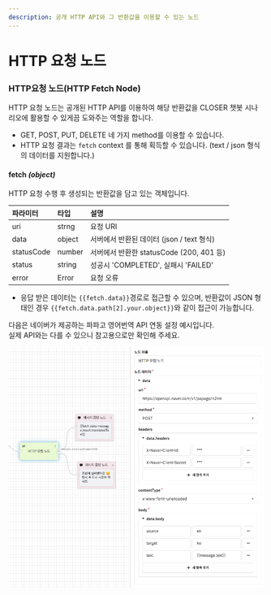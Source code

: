 ```yaml
---
description: 공개 HTTP API와 그 반환값을 이용할 수 있는 노드
---
```


# HTTP 요청 노드

### **HTTP요청 노드\(HTTP Fetch Node\)**

HTTP 요청 노드는 공개된 HTTP API를 이용하여 해당 반환값을 CLOSER 챗봇 시나리오에 활용할 수 있게끔 도와주는 역할을 합니다.

* GET, POST, PUT, DELETE 네 가지 method를 이용할 수 있습니다.
* HTTP 요청 결과는 `fetch` context 를 통해 획득할 수 있습니다. \(text / json 형식의 데이터를 지원합니다.\)

#### fetch _\(object\)_

HTTP 요청 수행 후 생성되는 반환값을 담고 있는 객체입니다.

| 파라미터 | 타입 | 설명 |
| :--- | :--- | :--- |
| uri | strng | 요청 URI |
| data | object | 서버에서 반환된 데이터 \(json / text 형식\) |
| statusCode | number | 서버에서 반환한 statusCode \(200, 401 등\) |
| status | string | 성공시 'COMPLETED', 실패시 'FAILED' |
| error | Error | 요청 오류 |

* 응답 받은 데이터는 `{{fetch.data}}`경로로 접근할 수 있으며, 반환값이 JSON 형태인 경우 `{{fetch.data.path[2].your.object}}`와 같이 접근이 가능합니다.

다음은 네이버가 제공하는 파파고 영어번역 API 연동 설정 예시입니다.   
실제 API와는 다를 수 있으니 참고용으로만 확인해 주세요.  


![HTTP &#xC694;&#xCCAD; &#xB178;&#xB4DC; &#xC124;&#xC815; &#xC608;&#xC2DC; \(&#xCC38;&#xACE0;&#xC6A9;\)](../../../.gitbook/assets/http-example.png)

